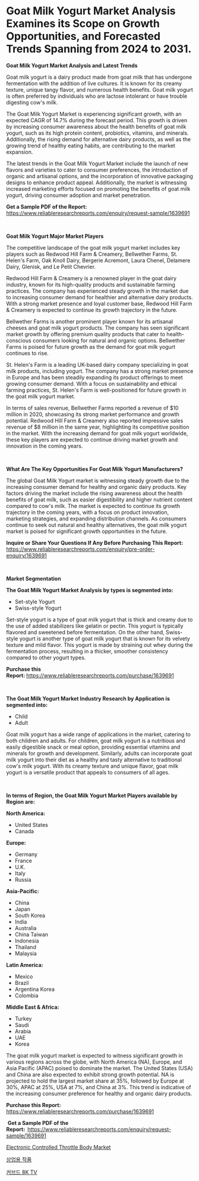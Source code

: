 <p><h1>Goat Milk Yogurt Market Analysis Examines its Scope on Growth Opportunities, and Forecasted Trends Spanning from 2024 to 2031.</h1></p><p><strong>Goat Milk Yogurt Market Analysis and Latest Trends</strong></p>
<p><p>Goat milk yogurt is a dairy product made from goat milk that has undergone fermentation with the addition of live cultures. It is known for its creamy texture, unique tangy flavor, and numerous health benefits. Goat milk yogurt is often preferred by individuals who are lactose intolerant or have trouble digesting cow's milk.</p><p>The Goat Milk Yogurt Market is experiencing significant growth, with an expected CAGR of 14.7% during the forecast period. This growth is driven by increasing consumer awareness about the health benefits of goat milk yogurt, such as its high protein content, probiotics, vitamins, and minerals. Additionally, the rising demand for alternative dairy products, as well as the growing trend of healthy eating habits, are contributing to the market expansion.</p><p>The latest trends in the Goat Milk Yogurt Market include the launch of new flavors and varieties to cater to consumer preferences, the introduction of organic and artisanal options, and the incorporation of innovative packaging designs to enhance product appeal. Additionally, the market is witnessing increased marketing efforts focused on promoting the benefits of goat milk yogurt, driving consumer adoption and market penetration.</p></p>
<p><strong>Get a Sample PDF of the Report:&nbsp;</strong> <a href="https://www.reliableresearchreports.com/enquiry/request-sample/1639691">https://www.reliableresearchreports.com/enquiry/request-sample/1639691</a></p>
<p>&nbsp;</p>
<p><strong>Goat Milk Yogurt Major Market Players</strong></p>
<p><p>The competitive landscape of the goat milk yogurt market includes key players such as Redwood Hill Farm & Creamery, Bellwether Farms, St. Helen's Farm, Oak Knoll Dairy, Bergerie Acremont, Laura Chenel, Delamere Dairy, Glenisk, and Le Petit Chevrier. </p><p>Redwood Hill Farm & Creamery is a renowned player in the goat dairy industry, known for its high-quality products and sustainable farming practices. The company has experienced steady growth in the market due to increasing consumer demand for healthier and alternative dairy products. With a strong market presence and loyal customer base, Redwood Hill Farm & Creamery is expected to continue its growth trajectory in the future.</p><p>Bellwether Farms is another prominent player known for its artisanal cheeses and goat milk yogurt products. The company has seen significant market growth by offering premium quality products that cater to health-conscious consumers looking for natural and organic options. Bellwether Farms is poised for future growth as the demand for goat milk yogurt continues to rise.</p><p>St. Helen's Farm is a leading UK-based dairy company specializing in goat milk products, including yogurt. The company has a strong market presence in Europe and has been steadily expanding its product offerings to meet growing consumer demand. With a focus on sustainability and ethical farming practices, St. Helen's Farm is well-positioned for future growth in the goat milk yogurt market.</p><p>In terms of sales revenue, Bellwether Farms reported a revenue of $10 million in 2020, showcasing its strong market performance and growth potential. Redwood Hill Farm & Creamery also reported impressive sales revenue of $8 million in the same year, highlighting its competitive position in the market. With the increasing demand for goat milk yogurt worldwide, these key players are expected to continue driving market growth and innovation in the coming years.</p></p>
<p>&nbsp;</p>
<p><strong>What Are The Key Opportunities For Goat Milk Yogurt Manufacturers?</strong></p>
<p><p>The global Goat Milk Yogurt market is witnessing steady growth due to the increasing consumer demand for healthy and organic dairy products. Key factors driving the market include the rising awareness about the health benefits of goat milk, such as easier digestibility and higher nutrient content compared to cow's milk. The market is expected to continue its growth trajectory in the coming years, with a focus on product innovation, marketing strategies, and expanding distribution channels. As consumers continue to seek out natural and healthy alternatives, the goat milk yogurt market is poised for significant growth opportunities in the future.</p></p>
<p><strong>Inquire or Share Your Questions If Any Before Purchasing This Report:</strong> <a href="https://www.reliableresearchreports.com/enquiry/pre-order-enquiry/1639691">https://www.reliableresearchreports.com/enquiry/pre-order-enquiry/1639691</a></p>
<p>&nbsp;</p>
<p><strong>Market Segmentation</strong></p>
<p><strong>The Goat Milk Yogurt Market Analysis by types is segmented into:</strong></p>
<p><ul><li>Set-style Yogurt</li><li>Swiss-style Yogurt</li></ul></p>
<p><p>Set-style yogurt is a type of goat milk yogurt that is thick and creamy due to the use of added stabilizers like gelatin or pectin. This yogurt is typically flavored and sweetened before fermentation. On the other hand, Swiss-style yogurt is another type of goat milk yogurt that is known for its velvety texture and mild flavor. This yogurt is made by straining out whey during the fermentation process, resulting in a thicker, smoother consistency compared to other yogurt types.</p></p>
<p><strong>Purchase this Report:&nbsp;</strong><a href="https://www.reliableresearchreports.com/purchase/1639691">https://www.reliableresearchreports.com/purchase/1639691</a></p>
<p>&nbsp;</p>
<p><strong>The Goat Milk Yogurt Market Industry Research by Application is segmented into:</strong></p>
<p><ul><li>Child</li><li>Adult</li></ul></p>
<p><p>Goat milk yogurt has a wide range of applications in the market, catering to both children and adults. For children, goat milk yogurt is a nutritious and easily digestible snack or meal option, providing essential vitamins and minerals for growth and development. Similarly, adults can incorporate goat milk yogurt into their diet as a healthy and tasty alternative to traditional cow's milk yogurt. With its creamy texture and unique flavor, goat milk yogurt is a versatile product that appeals to consumers of all ages.</p></p>
<p>&nbsp;</p>
<p><strong>In terms of Region, the Goat Milk Yogurt Market Players available by Region are:</strong></p>
<p>
    <p> <strong> North America: </strong>
        <ul>
            <li>United States</li>
            <li>Canada</li>
        </ul>
        </p> 
    <p> <strong> Europe: </strong>
        <ul>
            <li>Germany</li>
            <li>France</li>
            <li>U.K.</li>
            <li>Italy</li>
            <li>Russia</li>
        </ul>
        </p> 
    <p> <strong> Asia-Pacific: </strong>
        <ul>
            <li>China</li>
            <li>Japan</li>
            <li>South Korea</li>
            <li>India</li>
            <li>Australia</li>
            <li>China Taiwan</li>
            <li>Indonesia</li>
            <li>Thailand</li>
            <li>Malaysia</li>
        </ul>
        </p> 
    <p> <strong> Latin America: </strong>
        <ul>
            <li>Mexico</li>
            <li>Brazil</li>
            <li>Argentina Korea</li>
            <li>Colombia</li>
        </ul>
        </p> 
    <p> <strong> Middle East & Africa: </strong>
        <ul>
            <li>Turkey</li>
            <li>Saudi</li>
            <li>Arabia</li>
            <li>UAE</li>
            <li>Korea</li>
        </ul>
    </p>
    </p>
<p><p>The goat milk yogurt market is expected to witness significant growth in various regions across the globe, with North America (NA), Europe, and Asia Pacific (APAC) poised to dominate the market. The United States (USA) and China are also expected to exhibit strong growth potential. NA is projected to hold the largest market share at 35%, followed by Europe at 30%, APAC at 25%, USA at 7%, and China at 3%. This trend is indicative of the increasing consumer preference for healthy and organic dairy products.</p></p>
<p><strong>Purchase this Report: </strong><a href="https://www.reliableresearchreports.com/purchase/1639691">https://www.reliableresearchreports.com/purchase/1639691</a></p>
<p>&nbsp;<strong>Get a Sample PDF of the Report:&nbsp;&nbsp;</strong><a href="https://www.reliableresearchreports.com/enquiry/request-sample/1639691">https://www.reliableresearchreports.com/enquiry/request-sample/1639691</a></p>
<p><strong></strong></p>
<p><p><a href="https://forested-sushi-9b0.notion.site/Electronic-Controlled-Throttle-Body-Market-Challenges-Opportunities-and-Growth-Drivers-and-Major--f66ac4239d394409855a02d24af191e5">Electronic Controlled Throttle Body Market</a></p><p><a href="https://medium.com/@ieremiapadurariu20221/2024-2031%EB%85%84%EC%9D%84-%EB%8C%80%EC%83%81%EC%9C%BC%EB%A1%9C-%EC%98%88%EC%B8%A1%EB%90%9C-%EC%83%81%EC%97%85%EC%9A%A9-%EC%9B%8D%EC%8A%A4-%EC%8B%9C%EC%9E%A5-%ED%8A%B8%EB%A0%8C%EB%93%9C-%EB%B0%8F-%EC%8B%9C%EC%9E%A5-%EB%B6%84%EC%84%9D-c481f272bb10">상업용 작품</a></p><p><a href="https://medium.com/@twix678568/%EA%B3%A1%EC%84%A0%ED%98%95-8k-tv-%EC%8B%9C%EC%9E%A5-%EC%A7%80%ED%91%9C-%ED%95%B4%EC%84%9D-%EC%8B%9C%EC%9E%A5-%EC%A0%90%EC%9C%A0%EC%9C%A8-%EC%B6%94%EC%84%B8-%EB%B0%8F-%EC%84%B1%EC%9E%A5-%ED%8C%A8%ED%84%B4-5fcdb19e2a84">커브드 8K TV</a></p></p>
